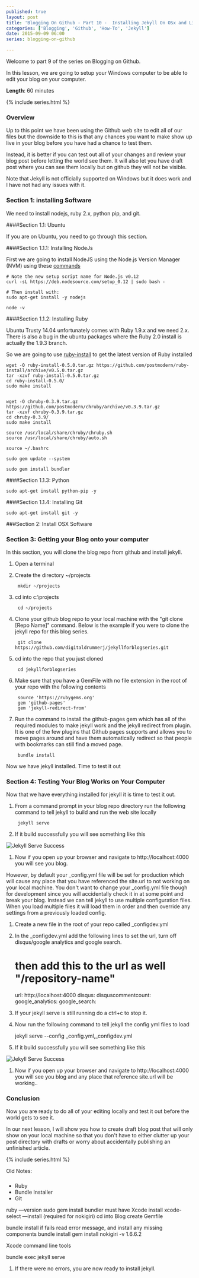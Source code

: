 ```yaml
---
published: true
layout: post
title: 'Blogging On Github - Part 10 -  Installing Jekyll On OSx and Linux'
categories: ['Blogging', 'Github', 'How-To', 'Jekyll']
date: 2015-09-09 06:00
series: blogging-on-github 

---
```


Welcome to part 9 of the series on Blogging on Github.  

In this lesson, we are going to setup your Windows computer to be able to edit your blog on your computer.

**Length**: 60 minutes

{% include series.html %}

### Overview

Up to this point we have been using the Github web site to edit all of our files but the downside to this is that any chances you want to make show up live in your blog before you have had a chance to test them.  

Instead, it is better if you can test out all of your changes and review your blog post before letting the world see them.  It will also let you have draft post where you can see them locally but on github they will not be visible.

Note that Jekyll is not officially supported on Windows but it does work and I have not had any issues with it.

### Section 1: installing Software

We need to install nodejs, ruby 2.x, python pip, and git.

####Section 1.1: Ubuntu

If you are on Ubuntu, you need to go through this section.  

####Section 1.1.1: Installing NodeJs

First we are going to install NodeJS using the Node.js Version Manager (NVM) using these [commands](https://www.digitalocean.com/community/tutorials/how-to-install-node-js-on-an-ubuntu-14-04-server)

	# Note the new setup script name for Node.js v0.12
	curl -sL https://deb.nodesource.com/setup_0.12 | sudo bash -
	
	# Then install with:
	sudo apt-get install -y nodejs
	
	node -v
	
####Section 1.1.2: Installing Ruby

Ubuntu Trusty 14.04 unfortunately comes with Ruby 1.9.x and we need 2.x.  There is also a bug in the ubuntu packages where the Ruby 2.0 install is actually the 1.9.3 branch.

So we are going to use [ruby-install](https://github.com/postmodern/ruby-install#readme) to get the latest version of Ruby installed

	wget -O ruby-install-0.5.0.tar.gz https://github.com/postmodern/ruby-install/archive/v0.5.0.tar.gz
	tar -xzvf ruby-install-0.5.0.tar.gz
	cd ruby-install-0.5.0/
	sudo make install
	
	
	wget -O chruby-0.3.9.tar.gz https://github.com/postmodern/chruby/archive/v0.3.9.tar.gz
	tar -xzvf chruby-0.3.9.tar.gz
	cd chruby-0.3.9/
	sudo make install

	source /usr/local/share/chruby/chruby.sh
	source /usr/local/share/chruby/auto.sh
	
	source ~/.bashrc
	
	sudo gem update --system 
	
	sudo gem install bundler
	
####Section 1.1.3: Python

	sudo apt-get install python-pip -y
	
	
####Section 1.1.4: Installing Git

	sudo apt-get install git -y	


###Section 2: Install OSX Software


### Section 3: Getting your Blog onto your computer

In this section, you will clone the blog repo from github and install jekyll.

1. Open a terminal 
1. Create the directory ~/projects

		
		mkdir ~/projects
	
1. cd into c:\projects

		 
		cd ~/projects
		  
1. Clone your github blog repo to your local machine with the "git clone [Repo Name]" command.  Below is the example if you were to clone the jekyll repo for this blog series.

		git clone https://github.com/digitaldrummerj/jekyllforblogseries.git  

1. cd into the repo that you just cloned

		cd jekyllforblogseries
	
1. Make sure that you have a GemFile with no file extension in the root of your repo with the following contents

		source 'https://rubygems.org'
		gem 'github-pages'
		gem 'jekyll-redirect-from'

1. Run the command to install the github-pages gem which has all of the required modules to make jekyll work and the jekyll redirect from plugin.  It is one of the few plugins that Github pages supports and allows you to move pages around and have them automatically redirect so that people with bookmarks can still find a moved page.   

		bundle install


Now we have jekyll installed.  Time to test it out

### Section 4: Testing Your Blog Works on Your Computer

Now that we have everything installed for jekyll it is time to test it out.  

1. From a command prompt in your blog repo directory run the following command to tell jekyll to build and run the web site locally
 
		jekyll serve 

1. If it build successfully you will see something like this

![Jekyll Serve Success]({{site.url}}/images/BloggingOnGitHub/10/jekyllserve.png)

1. Now if you open up your browser and navigate to http://localhost:4000 you will see you blog.

However, by default your _config.yml file will be set for production which will cause any place that you have referenced the site.url to not working on your local machine.  You don't want to change your _config.yml file though for development since you will accidentally check it in at some point and break your blog.  Instead we can tell jekyll to use multiple configuration files.  When you load multiple files it will load them in order and then override any settings from a previously loaded config.

1. Create a new file in the root of your repo called _configdev.yml
1. In the _configdev.yml add the following lines to set the url, turn off disqus/google analytics and google search.  

	# then add this to the url as well "/repository-name"
	url: http://localhost:4000
	disqus:
	disquscommentcount: 
	google_analytics: 
	google_search: 
 
 1. If your jekyll serve is still running do a ctrl+c to stop it.
 1. Now run the following command to tell jekyll the config yml files to load
 
 	jekyll serve --config _config.yml,_configdev.yml
	 
1. 	If it build successfully you will see something like this

![Jekyll Serve Success]({{site.url}}/images/BloggingOnGitHub/10/jekyllserve_multipleconfigs.png)
 
1. Now if you open up your browser and navigate to http://localhost:4000 you will see you blog and any place that reference site.url will be working..


### Conclusion

Now you are ready to do all of your editing locally and  test it out before the world gets to see it. 

In our next lesson, I will show you how to create draft blog post that will only show on your local machine so that you don't have to either clutter up your post directory with drafts or worry about accidentally publishing an unfinished article.

{% include series.html %}



Old Notes:


###
* Ruby
* Bundle Installer
* Git

ruby —version
sudo gem install bundler
must have Xcode install
xcode-select —install (required for nokigiri)
cd into Blog
create Gemfile

bundle install
if fails read error message, and install any missing components
bundle install
gem install nokigiri -v 1.6.6.2

Xcode command line tools


bundle exec jekyll serve


1. If there were no errors, you are now ready to install jekyll.
